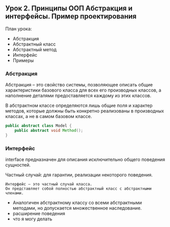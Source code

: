 ## Урок 2. Принципы ООП Абстракция и интерфейсы. Пример проектирования
План урока:
- Абстракция
- Абстрактный класс
- Абстрактный метод
- Интерфейс
- Примеры
### Абстракция
Абстракция – это свойство системы, позволяющее описать общие характеристики базового класса для всех его производных классов, а наполнение деталями предоставляется каждому из этих классов. 

В абстрактном классе определяются лишь общие поля и характер методов, которые должны быть конкретно реализованы в производных классах, а не в самом базовом классе.

```JAVA
public abstract class Model {
    public abstract void Method();
}
```
### Интерфейс
interface предназначен для описания исключительно общего поведения сущностей.

Частный случай: для гарантии, реализации некоторого поведения.

    Интерфейс – это частный случай класса.
    Он представляет собой полностью абстрактный класс с абстрактными членами.

- Аналогичен абстрактному классу со всеми абстрактными методами, но допускается множественное наследование.
- расширение поведения
- что я могу делать